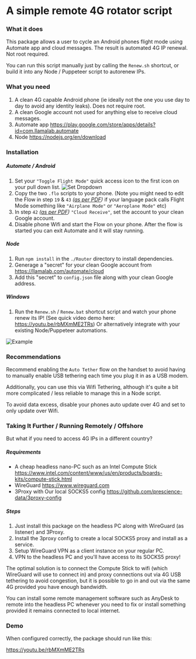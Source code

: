 # A simple remote 4G rotator script

### What it does

This package allows a user to cycle an Android phones flight mode using Automate app and cloud messages. The result is automated 4G IP renewal. Not root required.

You can run this script manually just by calling the `Renew.sh` shortcut, or build it into any Node / Puppeteer script to autorenew IPs.

### What you need

1. A clean 4G capable Android phone (ie ideally not the one you use day to day to avoid any identity leaks). Does not require root.
2. A clean Google account not used for anything else to receive cloud messages.
3. Automate app https://play.google.com/store/apps/details?id=com.llamalab.automate
4. Node https://nodejs.org/en/download


### Installation

##### Automate / Android
1. Set your `"Toggle Flight Mode"` quick access icon to the first icon on your pull down list. 
![Set Dropdown](https://github.com/prescience-data/4g-rotator/blob/master/Doc/flight-mode.jpg?raw=true)
2. Copy the two `.flo` scripts to your phone.
    (Note you might need to edit the Flow in step `19` & `43` *([as per PDF](https://github.com/prescience-data/4g-rotator/blob/master/Flows/Toggle%20Flight%20Mode.pdf))* if your language pack calls Flight Mode something like `"Airplane Mode"` or `"Aeroplane Mode"` etc)
3. In step `42` *([as per PDF](https://github.com/prescience-data/4g-rotator/blob/master/Flows/Toggle%20Flight%20Mode.pdf))* `"Cloud Receive"`, set the account to your clean Google account.
4. Disable phone Wifi and start the Flow on your phone. After the flow is started you can exit Automate and it will stay running.

##### Node
1. Run `npm install` in the `./Router` directory to install dependencies. 
2. Generage a "secret" for your clean Google account from https://llamalab.com/automate/cloud
3. Add this "secret" to `config.json` file along with your clean Google address.

##### Windows
1. Run the `Renew.sh` / `Renew.bat` shortcut script and watch your phone renew its IP! (See quick video demo here: https://youtu.be/rbMXmME2TRs) 
Or alternatively integrate with your existing Node/Puppeteer automations.

![Example](https://github.com/prescience-data/4g-rotator/blob/master/Doc/demo.jpg?raw=true)

### Recommendations

Recommend enabling the `Auto Tether` flow on the handset to avoid having to manually enable USB tethering each time you plug it in as a USB modem.

Additionally, you can use this via Wifi Tethering, although it's quite a bit more complicated / less reliable to manage this in a Node script. 

To avoid data excess, disable your phones auto update over 4G and set to only update over Wifi.


### Taking It Further / Running Remotely / Offshore 

But what if you need to access 4G IPs in a different country?

##### Requirements
* A cheap headless nano-PC such as an Intel Compute Stick https://www.intel.com/content/www/us/en/products/boards-kits/compute-stick.html 
* WireGuard https://www.wireguard.com
* 3Proxy with Our local SOCKS5 config https://github.com/prescience-data/3proxy-config

##### Steps
1. Just install this package on the headless PC along with WireGuard (as listener) and 3Proxy.
2. Install the 3proxy config to create a local SOCKS5 proxy and install as a service.
3. Setup WireGuard VPN as a client instance on your regular PC.
4. VPN to the headless PC and you'll have access to its SOCKS5 proxy!

The optimal solution is to connect the Compute Stick to wifi (which WireGuard will use to connect in) and proxy connections out via 4G USB tethering to avoid congestion, but it is possible to go in and out via the same 4G provided you have enough bandwidth.

You can install some remote management software such as AnyDesk to remote into the headless PC whenever you need to fix or install something provided it remains connected to local internet. 


### Demo

When configured correctly, the package should run like this:

https://youtu.be/rbMXmME2TRs

